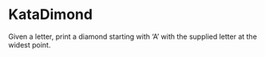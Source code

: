 # KataDimond
Given a letter, print a diamond starting with ‘A’ with the supplied letter at the widest point.
